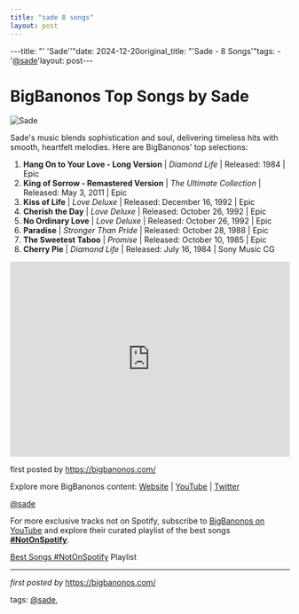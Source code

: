 ```yaml
---
title: "sade 8 songs"
layout: post
---
```

---title: "' 'Sade''"date: 2024-12-20original_title: "'Sade - 8 Songs'"tags:  - '[@sade](/tags/sade/)'layout: post---<h1>BigBanonos Top Songs by Sade</h1><img src="https://encrypted-tbn0.gstatic.com/images?q=tbn:ANd9GcQRmhQeuaq_YJPVKbNCA95NFdUU_jyCfu8zsA&s" alt="Sade"> <p>Sade's music blends sophistication and soul, delivering timeless hits with smooth, heartfelt melodies. Here are BigBanonos' top selections:</p> <ol> <li><strong>Hang On to Your Love - Long Version</strong> | <em>Diamond Life</em> | Released: 1984 | Epic</li> <li><strong>King of Sorrow - Remastered Version</strong> | <em>The Ultimate Collection</em> | Released: May 3, 2011 | Epic</li> <li><strong>Kiss of Life</strong> | <em>Love Deluxe</em> | Released: December 16, 1992 | Epic</li> <li><strong>Cherish the Day</strong> | <em>Love Deluxe</em> | Released: October 26, 1992 | Epic</li> <li><strong>No Ordinary Love</strong> | <em>Love Deluxe</em> | Released: October 26, 1992 | Epic</li> <li><strong>Paradise</strong> | <em>Stronger Than Pride</em> | Released: October 28, 1988 | Epic</li> <li><strong>The Sweetest Taboo</strong> | <em>Promise</em> | Released: October 10, 1985 | Epic</li> <li><strong>Cherry Pie</strong> | <em>Diamond Life</em> | Released: July 16, 1984 | Sony Music CG</li></ol> <div> <iframe src="https://open.spotify.com/embed/playlist/7a7fUxhLl1RyWeabsiZUwk?utm_source=generator" width="100%" height="352" frameborder="0" allow="autoplay; clipboard-write; encrypted-media; fullscreen; picture-in-picture" loading="lazy"></iframe></div> <p>first posted by <a href="https://bigbanonos.com/">https://bigbanonos.com/</a></p> <div> <p>Explore more BigBanonos content: <a href="https://bigbanonos.com/">Website</a> | <a href="https://www.youtube.com/[@BigBanonos](/tags/BigBanonos/)">YouTube</a> | <a href="https://x.com/bigbanonos">Twitter</a></p></div> <!-- Tags --><p>[@sade](/tags/sade/)</p><!--Subscribe and Playlist Links--><div>    <p>For more exclusive tracks not on Spotify, subscribe to <a href="https://www.youtube.com/[@BigBanonos](/tags/BigBanonos/)" target="_blank">BigBanonos on YouTube</a> and explore their curated playlist of the best songs <strong>[#NotOnSpotify](/tags/NotOnSpotify/)</strong>.</p>    <p><a href="https://www.youtube.com/playlist?list=PLtuNtuTatqI0kFahUCbtbfenC_ET5O_tr" target="_blank">Best Songs [#NotOnSpotify](/tags/NotOnSpotify/) Playlist<br /></a></p></div><hr /><p><em>first posted by</em> <a href="https://bigbanonos.com/" rel="noopener" target="_new">https://bigbanonos.com/</a></p><p>tags: [@sade](/tags/sade/),</p>